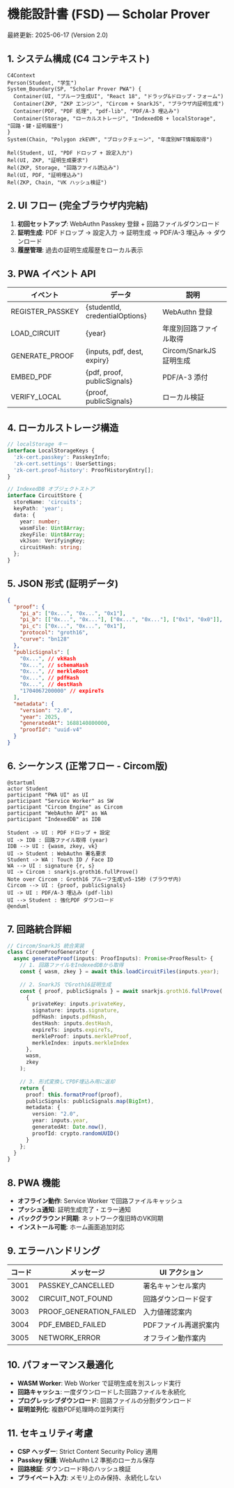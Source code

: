 # 機能設計書 (FSD) — Scholar Prover  
最終更新: 2025-06-17 (Version 2.0)

## 1. システム構成 (C4 コンテキスト)  
```mermaid
C4Context
Person(Student, "学生")
System_Boundary(SP, "Scholar Prover PWA") {
  Container(UI, "プルーフ生成UI", "React 18", "ドラッグ&ドロップ・フォーム")
  Container(ZKP, "ZKP エンジン", "Circom + SnarkJS", "ブラウザ内証明生成")
  Container(PDF, "PDF 処理", "pdf-lib", "PDF/A-3 埋込み")
  Container(Storage, "ローカルストレージ", "IndexedDB + localStorage", "回路・鍵・証明履歴")
}
System(Chain, "Polygon zkEVM", "ブロックチェーン", "年度別NFT情報取得")

Rel(Student, UI, "PDF ドロップ + 設定入力")
Rel(UI, ZKP, "証明生成要求")
Rel(ZKP, Storage, "回路ファイル読込み")
Rel(UI, PDF, "証明埋込み")
Rel(ZKP, Chain, "VK ハッシュ検証")
```

## 2. UI フロー (完全ブラウザ内完結)
1. **初回セットアップ**: WebAuthn Passkey 登録 + 回路ファイルダウンロード
2. **証明生成**: PDF ドロップ → 設定入力 → 証明生成 → PDF/A-3 埋込み → ダウンロード
3. **履歴管理**: 過去の証明生成履歴をローカル表示

## 3. PWA イベント API  
| イベント | データ | 説明 |
|----------|--------|------|
| REGISTER_PASSKEY | {studentId, credentialOptions} | WebAuthn 登録 |
| LOAD_CIRCUIT | {year} | 年度別回路ファイル取得 |
| GENERATE_PROOF | {inputs, pdf, dest, expiry} | Circom/SnarkJS 証明生成 |
| EMBED_PDF | {pdf, proof, publicSignals} | PDF/A-3 添付 |
| VERIFY_LOCAL | {proof, publicSignals} | ローカル検証 |

## 4. ローカルストレージ構造
```typescript
// localStorage キー
interface LocalStorageKeys {
  'zk-cert.passkey': PasskeyInfo;
  'zk-cert.settings': UserSettings;
  'zk-cert.proof-history': ProofHistoryEntry[];
}

// IndexedDB オブジェクトストア
interface CircuitStore {
  storeName: 'circuits';
  keyPath: 'year';
  data: {
    year: number;
    wasmFile: Uint8Array;
    zkeyFile: Uint8Array;
    vkJson: VerifyingKey;
    circuitHash: string;
  };
}
```

## 5. JSON 形式 (証明データ)
```json
{
  "proof": {
    "pi_a": ["0x...", "0x...", "0x1"],
    "pi_b": [["0x...", "0x..."], ["0x...", "0x..."], ["0x1", "0x0"]],
    "pi_c": ["0x...", "0x...", "0x1"],
    "protocol": "groth16",
    "curve": "bn128"
  },
  "publicSignals": [
    "0x...", // vkHash
    "0x...", // schemaHash  
    "0x...", // merkleRoot
    "0x...", // pdfHash
    "0x...", // destHash
    "1704067200000" // expireTs
  ],
  "metadata": {
    "version": "2.0",
    "year": 2025,
    "generatedAt": 1688140800000,
    "proofId": "uuid-v4"
  }
}
```

## 6. シーケンス (正常フロー - Circom版)
```plantuml
@startuml
actor Student
participant "PWA UI" as UI  
participant "Service Worker" as SW
participant "Circom Engine" as Circom
participant "WebAuthn API" as WA
participant "IndexedDB" as IDB

Student -> UI : PDF ドロップ + 設定
UI -> IDB : 回路ファイル取得 (year)
IDB --> UI : {wasm, zkey, vk}
UI -> Student : WebAuthn 署名要求
Student -> WA : Touch ID / Face ID
WA --> UI : signature {r, s}
UI -> Circom : snarkjs.groth16.fullProve()
Note over Circom : Groth16 プルーフ生成\n5-15秒 (ブラウザ内)
Circom --> UI : {proof, publicSignals}
UI -> UI : PDF/A-3 埋込み (pdf-lib)
UI --> Student : 強化PDF ダウンロード
@enduml
```

## 7. 回路統合詳細
```typescript
// Circom/SnarkJS 統合実装
class CircomProofGenerator {
  async generateProof(inputs: ProofInputs): Promise<ProofResult> {
    // 1. 回路ファイルをIndexedDBから取得
    const { wasm, zkey } = await this.loadCircuitFiles(inputs.year);
    
    // 2. SnarkJS でGroth16証明生成
    const { proof, publicSignals } = await snarkjs.groth16.fullProve(
      {
        privateKey: inputs.privateKey,
        signature: inputs.signature,
        pdfHash: inputs.pdfHash,
        destHash: inputs.destHash,
        expireTs: inputs.expireTs,
        merkleProof: inputs.merkleProof,
        merkleIndex: inputs.merkleIndex
      },
      wasm,
      zkey
    );
    
    // 3. 形式変換してPDF埋込み用に返却
    return {
      proof: this.formatProof(proof),
      publicSignals: publicSignals.map(BigInt),
      metadata: {
        version: "2.0",
        year: inputs.year,
        generatedAt: Date.now(),
        proofId: crypto.randomUUID()
      }
    };
  }
}
```

## 8. PWA 機能
- **オフライン動作**: Service Worker で回路ファイルキャッシュ
- **プッシュ通知**: 証明生成完了・エラー通知
- **バックグラウンド同期**: ネットワーク復旧時のVK同期
- **インストール可能**: ホーム画面追加対応

## 9. エラーハンドリング
| コード | メッセージ | UI アクション |
|--------|------------|---------------|
| 3001 | PASSKEY_CANCELLED | 署名キャンセル案内 |
| 3002 | CIRCUIT_NOT_FOUND | 回路ダウンロード促す |
| 3003 | PROOF_GENERATION_FAILED | 入力値確認案内 |
| 3004 | PDF_EMBED_FAILED | PDFファイル再選択案内 |
| 3005 | NETWORK_ERROR | オフライン動作案内 |

## 10. パフォーマンス最適化
- **WASM Worker**: Web Worker で証明生成を別スレッド実行
- **回路キャッシュ**: 一度ダウンロードした回路ファイルを永続化
- **プログレッシブダウンロード**: 回路ファイルの分割ダウンロード
- **証明並列化**: 複数PDF処理時の並列実行

## 11. セキュリティ考慮
- **CSP ヘッダー**: Strict Content Security Policy 適用
- **Passkey 保護**: WebAuthn L2 準拠のローカル保存
- **回路検証**: ダウンロード時のハッシュ検証
- **プライベート入力**: メモリ上のみ保持、永続化しない